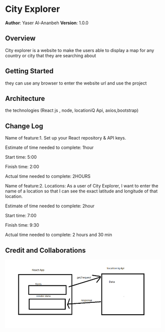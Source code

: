 # City Explorer

**Author**: Yaser Al-Ananbeh
**Version**: 1.0.0 

## Overview
<!-- Provide a high level overview of what this application is and why you are building it, beyond the fact that it's an assignment for this class. (i.e. What's your problem domain?) -->
City explorer is a website to make the users able to display a map for any country or city that they are searching about 

## Getting Started
<!-- What are the steps that a user must take in order to build this app on their own machine and get it running? -->
they can use any browser to enter the website url and use the project 

## Architecture
<!-- Provide a detailed description of the application design. What technologies (languages, libraries, etc) you're using, and any other relevant design information. -->
the technologies (React js , node, locationiQ Api, axios,bootstrap)

## Change Log
<!-- Use this area to document the iterative changes made to your application as each feature is successfully implemented. Use time stamps. Here's an example:

01-01-2001 4:59pm - Application now has a fully-functional express server, with a GET route for the location resource. -->

Name of feature:1. Set up your React repository & API keys.

Estimate of time needed to complete: 1hour

Start time: 5:00

Finish time: 2:00

Actual time needed to complete: 2HOURS


Name of feature:2. Locations: As a user of City Explorer, I want to enter the name of a location so that I can see the exact latitude and longitude of that location.

Estimate of time needed to complete: 2hour

Start time: 7:00

Finish time: 9:30

Actual time needed to complete: 2 hours and 30 min
## Credit and Collaborations
<!-- Give credit (and a link) to other people or resources that helped you build this application. -->

![image](img.png)